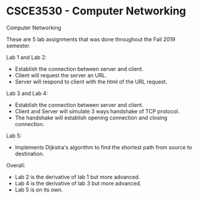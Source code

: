 # CSCE3530 - Computer Networking
Computer Networking

These are 5 lab assignments that was done throughout the Fall 2019 semester. 

Lab 1 and Lab 2:
* Establish the connection between server and client. 
* Client will request the server an URL. 
* Server will respond to client with the html of the URL request.

Lab 3 and Lab 4:
* Establish the connection between server and client.
* Client and Server will simulate 3 ways handshake of TCP protocol.
* The handshake will establish opening connection and closing connection.

Lab 5:
* Implements Dijkstra's algorithm to find the shortest path from source to destination.

Overall:
- Lab 2 is the derivative of lab 1 but more advanced.
- Lab 4 is the derivative of lab 3 but more advanced.
- Lab 5 is on its own.
